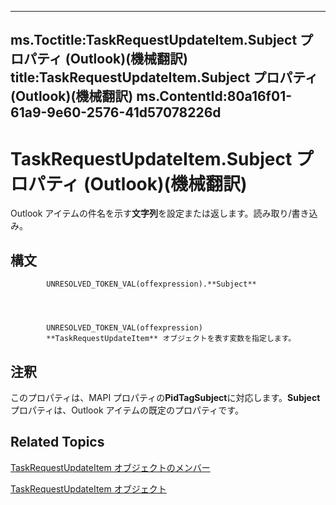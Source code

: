 

---
ms.Toctitle:TaskRequestUpdateItem.Subject プロパティ (Outlook)(機械翻訳)
title:TaskRequestUpdateItem.Subject プロパティ (Outlook)(機械翻訳)
ms.ContentId:80a16f01-61a9-9e60-2576-41d57078226d
---
# TaskRequestUpdateItem.Subject プロパティ (Outlook)(機械翻訳)




Outlook アイテムの件名を示す**文字列**を設定または返します。読み取り/書き込み。

## 構文

            UNRESOLVED_TOKEN_VAL(offexpression).**Subject**




            UNRESOLVED_TOKEN_VAL(offexpression)
            **TaskRequestUpdateItem** オブジェクトを表す変数を指定します。



## 注釈
このプロパティは、MAPI プロパティの**PidTagSubject**に対応します。**Subject**プロパティは、Outlook アイテムの既定のプロパティです。



## Related Topics

[TaskRequestUpdateItem オブジェクトのメンバー](f4a396b3-c2f7-68a7-efa7-877328a7fc21.md)

[TaskRequestUpdateItem オブジェクト](5bc407fe-b3f6-3e46-8b91-e2ed96292cec.md)





